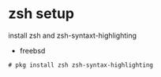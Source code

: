 # zsh setup

install zsh and zsh-syntaxt-highlighting

* freebsd

```
# pkg install zsh zsh-syntax-highlighting
```

